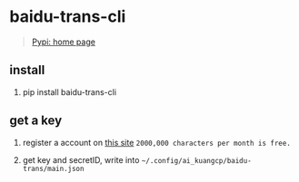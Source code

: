 # baidu-trans-cli

> [Pypi: home page](https://pypi.org/project/baidu-trans-cli/)

## install 

1. pip install baidu-trans-cli

## get a key 

1. register a account on [this site](http://api.fanyi.baidu.com/api/trans/product/index) `2000,000 characters per month is free.`

1. get key and secretID, write into `~/.config/ai_kuangcp/baidu-trans/main.json`


